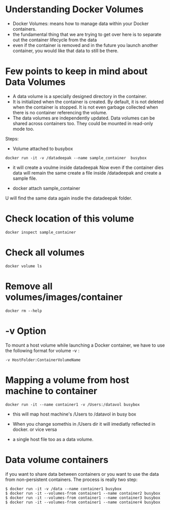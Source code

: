 
# Understanding Docker Volumes

 * Docker Volumes: means how to manage data within your Docker containers.
 * the fundamental thing that we are trying to get over here is to separate out the container lifecycle from the data
 *  even if the container is removed and in the future you launch another container, you would like that data to still be there.
 
 
# Few points to keep in mind about Data Volumes

* A data volume is a specially designed directory in the container.
* It is initialized when the container is created. By default, it is not deleted when the container is stopped. It is not even garbage collected when there is no container referencing the volume.
* The data volumes are independently updated. Data volumes can be shared across containers too. They could be mounted in read-only mode too.


Steps:

* Volume attached to busybox 

```
docker run -it -v /datadeepak --name sample_container  busybox
```

* it will create a voulme inside datadeepak
Now even if the container dies data will remain the same
create a file inside /datadeepak and create a sample file.

* docker attach sample_container

U will find the same data again insdie the datadeepak folder.


# Check location of this volume 

```
docker inspect sample_container
```

# Check all volumes

```
docker volume ls
```

# Remove all volumes/images/container

```
docker rm --help
```

# -v Option
To mount a host volume while launching a Docker container, we have to use the following format for volume -v :

```
-v HostFolder:ContainerVolumeName
```

# Mapping a volume from host machine to container

```
docker run -it --name container1 -v /Users:/datavol busybox
```

* this will map host machine's /Users to /datavol in busy box

* When you change somethis in /Users dir it will imediatly reflected in docker.
or vice versa

* a single host file too as a data volume.


# Data volume containers
if you want to share data between containers or you want to use the data from non-persistent containers. The process is really two step:

```
$ docker run -it -v /data --name container1 busybox
$ docker run -it --volumes-from container1 --name container2 busybox
$ docker run -it --volumes-from container1 --name container3 busybox
$ docker run -it --volumes-from container1 --name container4 busybox
```

